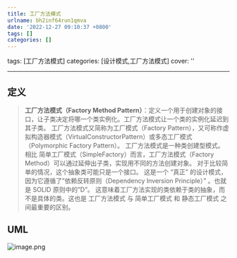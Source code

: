 ```yaml
---
title: 工厂方法模式
urlname: bh2inf64run1qmva
date: '2022-12-27 09:10:37 +0800'
tags: []
categories: []
---
```


tags: [工厂方法模式]
categories: [设计模式,工厂方法模式]
cover: ''

---

## 定义

> **工厂方法模式（Factory Method Pattern）**：定义一个用于创建对象的接口，让子类决定将哪一个类实例化。工厂方法模式让一个类的实例化延迟到其子类。
> 工厂方法模式又简称为工厂模式（Factory Pattern），又可称作虚拟构造器模式（VirtualConstructorPattern）或多态工厂模式（Polymorphic Factory Pattern）。
> 工厂方法模式是一种类创建型模式。
> 相比 简单工厂模式（SimpleFactory）而言，工厂方法模式（Factory Method）可以通过延伸出子类，实现用不同的方法创建对象。
> 对于比较简单的情况，这个抽象类可能只是一个接口。
> 这是一个 “真正” 的设计模式，因为它遵循了”依赖反转原则（Dependency Inversion Principle）” 。也就是 SOLID 原则中的”D”。
> 这意味着工厂方法实现的类依赖于类的抽象，而不是具体的类。这也是 工厂方法模式 与 简单工厂模式 和 静态工厂模式 之间最重要的区别。

## UML

![image.png](https://cdn.nlark.com/yuque/0/2022/png/25799318/1672278342947-40369017-a66e-4f4f-a619-11af752a7f5b.png#averageHue=%233c3f42&clientId=u38b3e728-c4cd-4&crop=0&crop=0&crop=1&crop=1&from=paste&height=477&id=u59510c83&margin=%5Bobject%20Object%5D&name=image.png&originHeight=954&originWidth=850&originalType=binary∶=1&rotation=0&showTitle=false&size=92396&status=done&style=none&taskId=ue41df5ff-c685-46fc-aa8c-501a20b0426&title=&width=425)
